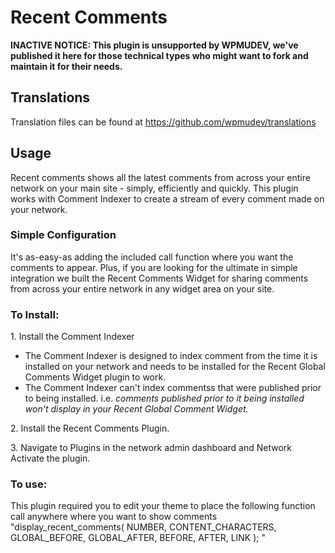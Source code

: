 # Recent Comments

**INACTIVE NOTICE: This plugin is unsupported by WPMUDEV, we've published it here for those technical types who might want to fork and maintain it for their needs.**

## Translations

Translation files can be found at https://github.com/wpmudev/translations

## Usage

Recent comments shows all the latest comments from across your entire network on your main site - simply, efficiently and quickly. This plugin works with Comment Indexer to create a stream of every comment made on your network.

### Simple Configuration

It's as-easy-as adding the included call function where you want the comments to appear. Plus, if you are looking for the ultimate in simple integration we built the Recent Comments Widget for sharing comments from across your entire network in any widget area on your site.

### To Install:

1\. Install the Comment Indexer

*   The Comment Indexer is designed to index comment from the time it is installed on your network and needs to be installed for the Recent Global Comments Widget plugin to work.
*   The Comment Indexer can't index commentss that were published prior to being installed. i.e. _comments published prior to it being installed won't display in your Recent Global Comment Widget._

2\. Install the Recent Comments Plugin. 

3\. Navigate to Plugins in the network admin dashboard and Network Activate the plugin.

### To use:

This plugin required you to edit your theme to place the following function call anywhere where you want to show comments "display_recent_comments( NUMBER, CONTENT_CHARACTERS, GLOBAL_BEFORE, GLOBAL_AFTER, BEFORE, AFTER, LINK ); "
